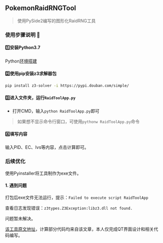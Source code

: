 ## PokemonRaidRNGTool

> 使用PySide2编写的图形化RaidRNG工具


### 使用步骤说明 :bookmark_tabs:
#### :one:安装Python3.7

Python[环境搭建](https://www.runoob.com/python/python-install.html)

#### :two:使用pip安装z3求解器包

```bash
pip install z3-solver -i https://pypi.douban.com/simple/
```

#### :three:进入文件夹，运行`RaidToolApp.py`

- 打开CMD，输入`python RaidToolApp.py`即可


> 如果想不显示命令行窗口，可使用`pythonw RaidToolApp.py`命令

#### :four:填写内容

输入PID、EC、Ivs等内容，点击计算即可。



### 后续优化

使用Pyinstaller将工具制作为exe文件。

#### 1. 遇到问题

打包后exe文件无法运行，提示：`Failed to execute script RaidToolApp`

查看日志发现错误：`z3types.Z3Exception:libz3.dll not found.`

问题暂未解决。





[该工具原文地址](https://www.bilibili.com/read/cv4157878)，计算部分代码均来自该文章，本人仅完成QT界面设计和相关代码编写。